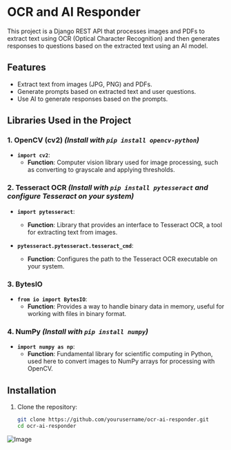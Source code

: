 # OCR and AI Responder

This project is a Django REST API that processes images and PDFs to extract text using OCR (Optical Character Recognition) and then generates responses to questions based on the extracted text using an AI model.

## Features
- Extract text from images (JPG, PNG) and PDFs.
- Generate prompts based on extracted text and user questions.
- Use AI to generate responses based on the prompts.

## Libraries Used in the Project

### 1. OpenCV (cv2) *(Install with `pip install opencv-python`)*
- **`import cv2`**:
  - **Function**: Computer vision library used for image processing, such as converting to grayscale and applying thresholds.

### 2. Tesseract OCR *(Install with `pip install pytesseract` and configure Tesseract on your system)*
- **`import pytesseract`**:
  - **Function**: Library that provides an interface to Tesseract OCR, a tool for extracting text from images.

- **`pytesseract.pytesseract.tesseract_cmd`**:
  - **Function**: Configures the path to the Tesseract OCR executable on your system.

### 3. BytesIO
- **`from io import BytesIO`**:
  - **Function**: Provides a way to handle binary data in memory, useful for working with files in binary format.

### 4. NumPy *(Install with `pip install numpy`)*
- **`import numpy as np`**:
  - **Function**: Fundamental library for scientific computing in Python, used here to convert images to NumPy arrays for processing with OpenCV.

## Installation

1. Clone the repository:
   ```sh
   git clone https://github.com/yourusername/ocr-ai-responder.git
   cd ocr-ai-responder

![Image](api/assets/docs/ocr-ia-responder-postman-img.png)
